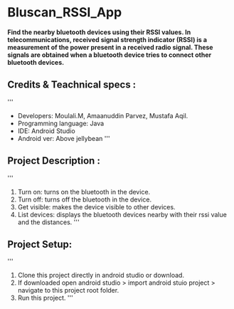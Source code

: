 # Bluscan_RSSI_App

**Find the nearby bluetooth devices using their RSSI values.
In telecommunications, received signal strength indicator (RSSI) is a measurement of the power present in a received radio signal.
These signals are obtained when a bluetooth device tries to connect other bluetooth devices.**

## Credits & Teachnical specs :
'''
- Developers: Moulali.M, Amaanuddin Parvez, Mustafa Aqil.
- Programming language: Java
- IDE: Android Studio
- Android ver: Above jellybean
'''
## Project Description :
'''
1. Turn on: turns on the bluetooth in the device.
2. Turn off: turns off the bluetooth in the device.
3. Get visible: makes the device visible to other devices.
4. List devices: displays the bluetooth devices nearby with their rssi value and the distances.
'''

## Project Setup:
'''
1. Clone this project directly in android studio or download.
2. If downloaded open android studio > import android stuio project  > navigate to this project root folder.
3. Run this project.
'''
